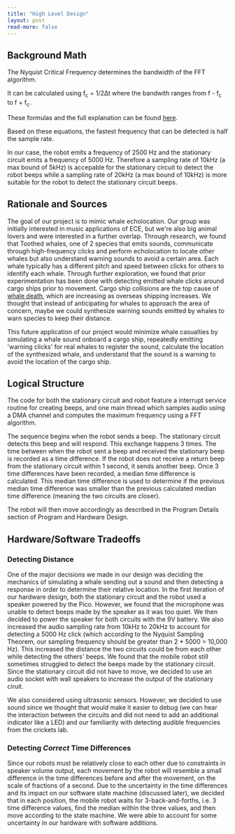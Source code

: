 ```yaml
---
title: "High Level Design"
layout: post
read-more: false
---
```


## Background Math

The Nyquist Critical Frequency determines the bandwidth of the FFT algorithm. 

It can be calculated using f<sub>c</sub> = 1/2Δt 
where the bandwith ranges from f - f<sub>c</sub> to f + f<sub>c</sub>.

These formulas and the full explanation can be found [here](https://vanhunteradams.com/FFT/FFT.html).

Based on these equations, the fastest frequency that can be detected is half the sample rate.

In our case, the robot emits a frequency of 2500 Hz and the stationary circuit emits a frequency of 5000 Hz. Therefore a sampling rate of 10kHz (a max bound of 5kHz) is accepable for the stationary circuit to detect the robot beeps while a sampling rate of 20kHz (a max bound of 10kHz) is more suitable for the robot to detect the stationary circuit beeps.

## Rationale and Sources
The goal of our project is to mimic whale echolocation. Our group was initially interested in music applications of ECE, but we're also big animal lovers and were interested in a further overlap. Through research, we found that Toothed whales, one of 2 species that emits sounds, communicate through high-frequency clicks and perform echolocation to locate other whales but also understand warning sounds to avoid a certain area. Each whale typically has a different pitch and speed between clicks for others to identify each whale. Through further exploration, we found that prior experimentation has been done with detecting emitted whale clicks around cargo ships prior to movement.
Cargo ship collisions are the top cause of [whale death](https://www.washingtonpost.com/national/health-science/whales-are-facing-a-big-deadly-threat-along-west-coast-massive-container-ships/2019/03/15/cebee6e8-3eb0-11e9-a0d3-1210e58a94cf_story.html), which are increasing as overseas shipping increases. We thought that instead of anticipating for whales to approach the area of concern, maybe we could synthesize warning sounds emitted by whales to warn species to keep their distance.

This future application of our project would minimize whale casualties by simulating a whale sound onboard a cargo ship, repeatedly emitting 'warning clicks' for real whales to register the sound, calculate the location of the synthesized whale, and understand that the sound is a warning to avoid the location of the cargo ship.

## Logical Structure

The code for both the stationary circuit and robot feature a interrupt service routine for creating beeps, and one main thread which samples audio using a DMA channel and computes the maximum frequency using a FFT algorithm. 

The sequence begins when the robot sends a beep. The stationary circuit detects this beep and will respond. 
This exchange happens 3 times. The time between when the robot sent a beep and received the stationary beep is recorded as a time difference. If the robot does not receive a return beep from the stationary circuit within 1 second, it sends another beep. Once 3 time differences have been recorded, a median time difference is calculated. This median time difference is used to determine if the previous median time difference was smaller than the previous calculated median time difference (meaning the two circuits are closer). 

The robot will then move accordingly as described in the Program Details section of Program and Hardware Design.

## Hardware/Software Tradeoffs

### Detecting Distance

One of the major decisions we made in our design was deciding the mechanics of simulating a whale sending out a sound and then detecting a response in order to determine their relative location. In the first iteration of our hardware design, both the stationary circuit and the robot used a speaker powered by the Pico. However, we found that the microphone was unable to detect beeps made by the speaker as it was too quiet. We then decided to power the speaker for both circuits with the 9V battery. We also increased the audio sampling rate from 10kHz to 20kHz to account for detecting a 5000 Hz click (which according to the Nyquist Sampling Theorem, our sampling frequency should be greater than 2 * 5000 = 10,000 Hz). This increased the distance the two circuits could be from each other while detecting the others' beeps. We found that the mobile robot still sometimes struggled to detect the beeps made by the stationary circuit. Since the stationary circuit did not have to move, we decided to use an audio socket with wall speakers to increase the output of the stationary ciruit.

We also considered using ultrasonic sensors. However, we decided to use sound since we thought that would make it easier to debug (we can hear the interaction between the circuits and did not need to add an additional indicator like a LED) and our familiarity with detecting audible frequencies from the crickets lab.

### Detecting *Correct* Time Differences
Since our robots must be relatively close to each other due to constraints in speaker volume output, each movement by the robot will resemble a small difference in the time differences before and after the movement, on the scale of fractions of a second. Due to the uncertainty in the time differences and its impact on our software state machine (discussed later), we decided that in each position, the mobile robot waits for 3-back-and-forths, i.e. 3 time difference values, find the median within the three values, and then move according to the state machine. We were able to account for some uncertainty in our hardware with software additions.
